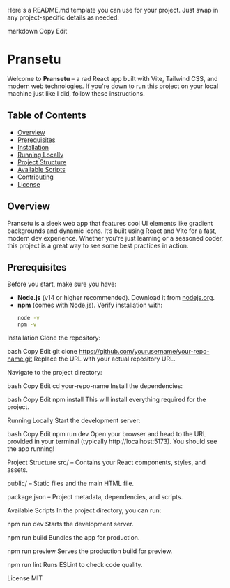Here's a README.md template you can use for your project. Just swap in any project-specific details as needed:

markdown
Copy
Edit
# Pransetu

Welcome to **Pransetu** – a rad React app built with Vite, Tailwind CSS, and modern web technologies. If you're down to run this project on your local machine just like I did, follow these instructions.

## Table of Contents

- [Overview](#overview)
- [Prerequisites](#prerequisites)
- [Installation](#installation)
- [Running Locally](#running-locally)
- [Project Structure](#project-structure)
- [Available Scripts](#available-scripts)
- [Contributing](#contributing)
- [License](#license)

## Overview

Pransetu is a sleek web app that features cool UI elements like gradient backgrounds and dynamic icons. It’s built using React and Vite for a fast, modern dev experience. Whether you're just learning or a seasoned coder, this project is a great way to see some best practices in action.

## Prerequisites

Before you start, make sure you have:
- **Node.js** (v14 or higher recommended). Download it from [nodejs.org](https://nodejs.org/).
- **npm** (comes with Node.js). Verify installation with:
  ```bash
  node -v
  npm -v
Installation
Clone the repository:

bash
Copy
Edit
git clone https://github.com/yourusername/your-repo-name.git
Replace the URL with your actual repository URL.

Navigate to the project directory:

bash
Copy
Edit
cd your-repo-name
Install the dependencies:

bash
Copy
Edit
npm install
This will install everything required for the project.

Running Locally
Start the development server:

bash
Copy
Edit
npm run dev
Open your browser and head to the URL provided in your terminal (typically http://localhost:5173). You should see the app running!

Project Structure
src/ – Contains your React components, styles, and assets.

public/ – Static files and the main HTML file.

package.json – Project metadata, dependencies, and scripts.

Available Scripts
In the project directory, you can run:

npm run dev
Starts the development server.

npm run build
Bundles the app for production.

npm run preview
Serves the production build for preview.

npm run lint
Runs ESLint to check code quality.



License
MIT 
